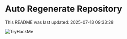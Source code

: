 # Auto Regenerate Repository

This README was last updated: 2025-07-13 09:33:28

 ![TryHackMe](https://tryhackme.com/badge/533634)
